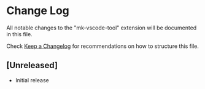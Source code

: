 # Change Log

All notable changes to the "mk-vscode-tool" extension will be documented in this file.

Check [Keep a Changelog](http://keepachangelog.com/) for recommendations on how to structure this file.

## [Unreleased]

- Initial release